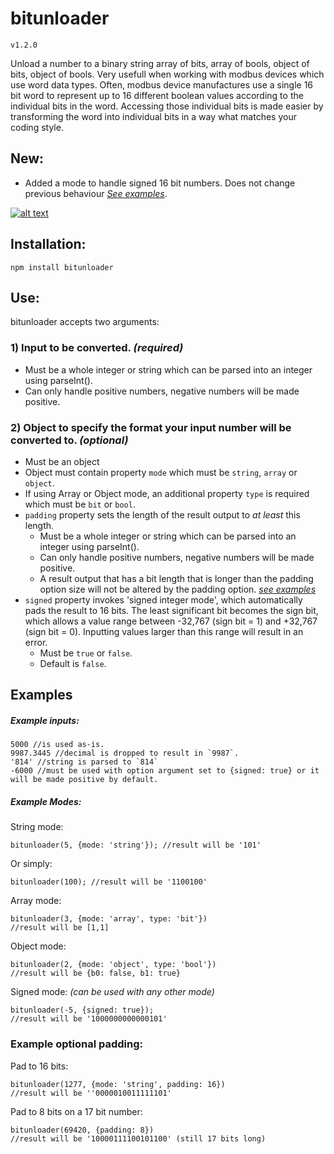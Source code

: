 # bitunloader
`v1.2.0`

Unload a number to a binary string array of bits, array of bools, object of bits, object of bools.
Very usefull when working with modbus devices which use word data types. Often, modbus device manufactures use a single 16 bit word to represent up to 16 different boolean values according to the individual bits in the word. Accessing those individual bits is made easier by transforming the word into individual bits in a way what matches your coding style.

## New:
* Added a mode to handle signed 16 bit numbers. Does not change previous behaviour [*See examples*](#examples).

[![alt text](https://www.buymeacoffee.com/assets/img/custom_images/orange_img.png "Buy me a coffee!")](https://www.buymeacoffee.com/NxcwUpD)

## Installation:
`npm install bitunloader`
## Use:
bitunloader accepts two arguments:
### 1) Input to be converted.  *(required)*
* Must be a whole integer or string which can be parsed into an integer using parseInt().
* Can only handle positive numbers, negative numbers will be made positive.
### 2) Object to specify the format your input number will be converted to. *(optional)*
* Must be an object
* Object must contain property `mode` which must be `string`, `array` or `object`.
* If using Array or Object mode, an additional property `type` is required which must be `bit` or `bool`.
* `padding` property sets the length of the result output to *at least* this length.
	* Must be a whole integer or string which can be parsed into an integer using parseInt().
	* Can only handle positive numbers, negative numbers will be made positive.
	* A result output that has a bit length that is longer than the padding option size will not be altered by the padding option. [*see examples*](#examples)
* `signed` property invokes 'signed integer mode', which automatically pads the result to 16 bits. The least significant bit becomes the sign bit, which allows a value range between -32,767 (sign bit = 1) and +32,767 (sign bit = 0). Inputting values larger than this range will result in an error.
	* Must be `true` or `false`.
	* Default is `false`.
## Examples
##### Example inputs:
	5000 //is used as-is.
	9987.3445 //decimal is dropped to result in `9987`.
	'814' //string is parsed to `814`
	-6000 //must be used with option argument set to {signed: true} or it will be made positive by default.
##### Example Modes:
String mode:

`bitunloader(5, {mode: 'string'}); //result will be '101'`

Or simply:

	bitunloader(100); //result will be '1100100'

Array mode:

	bitunloader(3, {mode: 'array', type: 'bit'})
	//result will be [1,1]

Object mode:

	bitunloader(2, {mode: 'object', type: 'bool'})
	//result will be {b0: false, b1: true}

Signed mode: *(can be used with any other mode)*

	bitunloader(-5, {signed: true});
	//result will be '1000000000000101'

### Example optional padding:
Pad to 16 bits:

	bitunloader(1277, {mode: 'string', padding: 16})
	//result will be ''0000010011111101'

Pad to 8 bits on a 17 bit number:

	bitunloader(69420, {padding: 8})
	//result will be '10000111100101100' (still 17 bits long)
